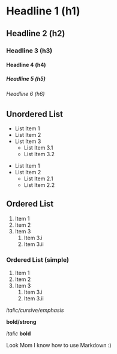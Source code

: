 # Headline 1 (h1)
## Headline 2 (h2)
### Headline 3 (h3)
#### Headline 4 (h4)
##### Headline 5 (h5)
###### Headline 6 (h6)

## Unordered List

* List Item 1
* List Item 2
* List Item 3
   * List Item 3.1
   * List Item 3.2

- List Item 1
- List Item 2
   - List Item 2.1
   - List Item 2.2

## Ordered List

1. Item 1
2. Item 2
3. Item 3
   1. Item 3.i
   2. Item 3.ii

### Ordered List (simple)

1. Item 1
1. Item 2
1. Item 3
   1. Item 3.i
   1. Item 3.ii


*italic/cursive/emphasis*

**bold/strong**

_italic_
__bold__


Look Mom I know how to use Markdown :)
